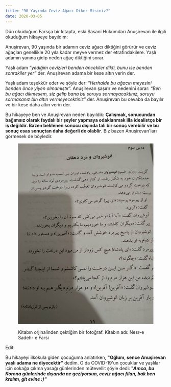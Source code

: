 ```yaml
---
title: "90 Yaşında Ceviz Ağacı Diker Misiniz?"
date: 2020-03-05
---
```


Dün okuduğum Farsça bir kitapta, eski Sasani Hükümdarı Anuşirevan ile ilgili okuduğum hikayeye bayıldım:

Anuşirevan, 90 yaşında bir adamın ceviz ağacı diktiğini görürür ve ceviz ağaçları genellikle 20 yıla kadar meyve vermez der etrafindakilere. Yaşlı adamın yanına gidip neden ağaç diktiğini sorar.

Yaşlı adam _“yediğim cevizleri benden öncekiler dikti, bunu ise benden sonrakiler yer”_ der. Anuşirevan adama bir kese altın verin der.

Yaşlı adam teşekkür eder ve şöyle der: “_Herhalde bu ağacın meyesini benden önce yiyen olmamıştır_”. Anuşirevan şaşırır ve nedenini sorar: “_Ben bu ağacı dikmesem, siz gelip bana bu soruyu sormayacaktınız, soruyu sormasanız bin altın vermeyecektiniz_” der. Anuşirevan bu cevaba da bayılır ve bir kese daha altın verin der.

Bu hikayeye ben ve Anuşirevan neden bayıldık: **Çalışmak, sonucundan bağımsız olarak faydalı bir şeyler yapmaya odaklanmak illa idealistçe bir iş değildir. Bazen beklenen sonucu dışında tali bir sonuç verebilir ve bu sonuç esas sonuçtan daha değerli de olablir**. Biz bazen Anuşirevan'ları görmesek de böyledir.

<figure>

![](/images/img_20200304_223925.jpg)

<figcaption>

Kitabın orjinalinden çektiğim bir fotoğraf. Kitabın adı: Nesr-e Sadeh- e Farsi

</figcaption>

</figure>

Edit:

Bu hikayeyi ilkokula giden çocuğuma anlatırken, **"Oğlum, sence Anuşirevan yaşlı adama ne diyecektir"** dedim. O da COVID-19'un çocuklar ve yaşlılar için sokağa çıkma yasağı günlerinden mütevellit şöyle dedi: "**_Amca, bu Korona günlerinde dışarıda ne geziyorsun, ceviz ağacı filan, bak ben kralım, git evine :)"_**
